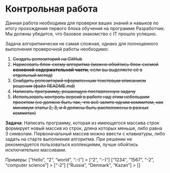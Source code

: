 # Контрольная работа

Данная работа необходима для проверки ваших знаний и навыков по итогу прохождения первого блока обучения на программе Разработчик. Мы должны убедится, что базовое знакомство с IT прошло успешно.

Задача алгоритмически не самая сложная, однако для полноценного выполнения проверочной работы необходимо:

1. ~~Создать репозиторий на GitHub~~
2. ~~Нарисовать блок-схему алгоритма (можно обойтись блок-схемой **основной содержательной части**, если вы выделяете её в отдельный метод)~~
3. ~~Снабдить репозиторий оформленным текстовым описанием решения (файл README.md)~~
4. ~~Написать программу, решающую поставленную задачу~~
5. ~~Использовать контроль версий в работе над этим небольшим проектом (не должно быть так, что всё залито одним коммитом, как минимум этапы 2, 3, и 4 должны быть расположены в разных коммитах)~~

**Задача**: Написать программу, которая из имеющегося массива *строк* формирует новый массив из строк, длина которых меньше, либо равна 3 символам. Первоначальный массив можно ввести с клавиатуры, либо задать на старте выполнения алгоритма. При решении не рекомендуется пользоваться коллекциями, лучше обойтись исключительно массивами.

Примеры:
[“Hello”, “2”, “world”, “:-)”] > [“2”, “:-)”]
[“1234”, “1567”, “-2”, “computer science”] > [“-2”]
[“Russia”, “Denmark”, “Kazan”] > []